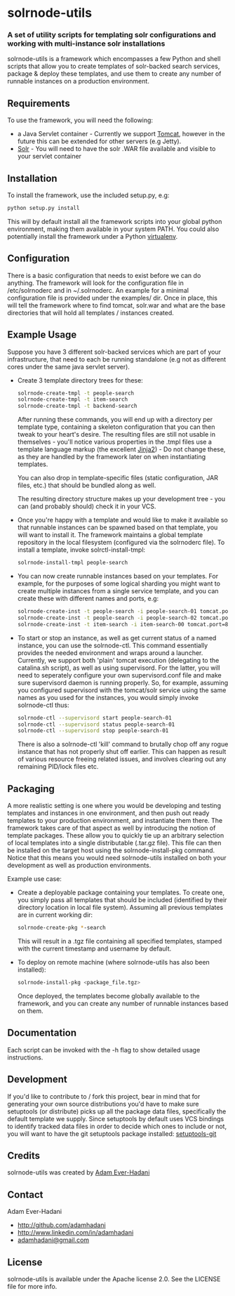 # solrnode-utils

### A set of utility scripts for templating solr configurations and working with multi-instance solr installations

solrnode-utils is a framework which encompasses a few Python and shell scripts that allow you to create templates of solr-backed search services,
package & deploy these templates, and use them to create any number of runnable instances on a production environment.

## Requirements

To use the framework, you will need the following:

* a Java Servlet container - Currently we support [Tomcat](http://tomcat.apache.org/index.html), however in the future this can be extended
  for other servers (e.g Jetty).
* [Solr](http://lucene.apache.org/solr/) - You will need to have the solr .WAR file available and visible to your servlet container

## Installation

To install the framework, use the included setup.py, e.g:

```bash
python setup.py install
```

This will by default install all the framework scripts into your global python environment, making
them available in your system PATH. 
You could also potentially install the framework under a Python [virtualenv](http://pypi.python.org/pypi/virtualenv).

## Configuration

There is a basic configuration that needs to exist before we can do anything.
The framework will look for the configuration file in /etc/solrnoderc and in ~/.solrnoderc.
An example for a minimal configuration file is provided under the examples/ dir. Once in place,
this will tell the framework where to find tomcat, solr.war and what are the base directories
that will hold all templates / instances created.

## Example Usage

Suppose you have 3 different solr-backed services which are part of your infrastructure, that need to each be
running standalone (e.g not as different cores under the same java servlet server).

* Create 3 template directory trees for these:

	```bash
	solrnode-create-tmpl -t people-search
	solrnode-create-tmpl -t item-search
	solrnode-create-tmpl -t backend-search 
	```

	After running these commands, you will end up with a directory per template type, containing a skeleton configuration
	that you can then tweak to your heart's desire.
	The resulting files are still not usable in themselves - you'll notice various properties in the .tmpl files use a template language markup (the excellent [Jinja2](http://jinja.pocoo.org/)) - Do not change these, as they are handled by the framework later on when instantiating templates.

	You can also drop in template-specific files (static configuration, JAR files, etc.) that should be bundled along as well.

	The resulting directory structure makes up your development tree - you can (and probably should) check it in your VCS.

*   Once you're happy with a template and would like to make it available so that runnable instances can be spawned
    based on that template, you will want to install it. The framework maintains a global template repository in the
    local filesystem (configured via the solrnoderc file). To install a template, invoke solrctl-install-tmpl:

    ```bash
    solrnode-install-tmpl people-search
    ```

*	You can now create runnable instances based on your templates.
    For example, for the purposes of some logical sharding you might want to create multiple instances from a single service template, 
	and you can create these with different names and ports, e.g:

	```bash
	solrnode-create-inst -t people-search -i people-search-01 tomcat.port=8081 tomcat.shutdown_port=18081
	solrnode-create-inst -t people-search -i people-search-02 tomcat.port=8082 tomcat.shutdown_port=18082
	solrnode-create-inst -t item-search -i item-search-00 tomcat.port=8090 tomcat.shutdown_port=18090
	```

*	To start or stop an instance, as well as get current status of a named instance, you can use the 
    solrnode-ctl. This command essentially provides the needed environment and wraps around a launcher.
    Currently, we support both 'plain' tomcat execution (delegating to the catalina.sh script), as well
    as using supervisord. For the latter, you will need to seperately configure your own supervisord.conf
    file and make sure supervisord daemon is running properly. So, for example, assuming you configured supervisord with
    the tomcat/solr service using the same names as you used for the instances, you would simply invoke solrnode-ctl thus:

	```bash
	solrnode-ctl --supervisord start people-search-01
	solrnode-ctl --supervisord status people-search-01
	solrnode-ctl --supervisord stop people-search-01
	```

	There is also a solrnode-ctl 'kill' command to brutally chop off any rogue instance that has not properly shut off earlier.
	This can happen as result of various resource freeing related issues, and involves clearing out any remaining PID/lock files etc.

## Packaging

A more realistic setting is one where you would be developing and testing templates and instances in one environment,
and then push out ready templates to your production environment, and instantiate them there.
The framework takes care of that aspect as well by introducing the notion of template packages. These allow you
to quickly tie up an arbitrary selection of local templates into a single distributable (.tar.gz file).
This file can then be installed on the target host using the solrnode-install-pkg command.
Notice that this means you would need solrnode-utils installed on both your development as well as production environments.

Example use case:

* Create a deployable package containing your templates. To create one, you simply pass all templates that should
be included (identified by their directory location in local file system). 
Assuming all previous templates are in current working dir:

	```bash
	solrnode-create-pkg *-search
	```

	This will result in a .tgz file containing all specified templates, stamped with the current timestamp and username by default.

* To deploy on remote machine (where solrnode-utils has also been installed):

	```bash
	solrnode-install-pkg <package_file.tgz>
	```

	Once deployed, the templates become globally available to the framework, and you can create any number of runnable instances based on them. 

## Documentation

Each script can be invoked with the -h flag to show detailed usage instructions.

## Development

If you'd like to contribute to / fork this project, bear in mind that for generating your own
source distributions you'd have to make sure setuptools (or distribute) picks up all the package
data files, specifically the default template we supply. Since setuptools by default uses VCS bindings
to identify tracked data files in order to decide which ones to include or not, you will want to have
the git setuptools package installed: [setuptools-git](http://pypi.python.org/pypi/setuptools-git)

## Credits

solrnode-utils was created by [Adam Ever-Hadani](http://github.com/adamhadani/)

## Contact

Adam Ever-Hadani

- http://github.com/adamhadani
- http://www.linkedin.com/in/adamhadani
- adamhadani@gmail.com

## License

solrnode-utils is available under the Apache license 2.0. See the LICENSE file for more info.
